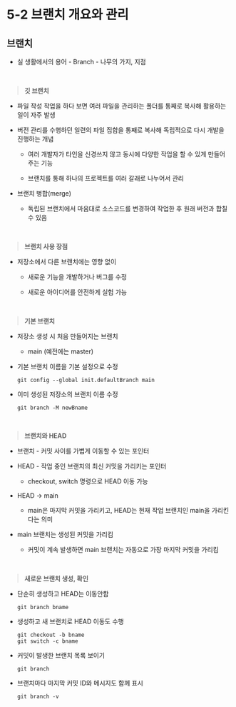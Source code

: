 # 5-2 브랜치 개요와 관리

## 브랜치

- 실 생활에서의 용어 - Branch - 나무의 가지, 지점

<br>

> **깃 브랜치**

- 파일 작성 작업을 하다 보면 여러 파일을 관리하는 폴더를 통째로 복사해 활용하는 일이 자주 발생

- 버전 관리를 수행하던 일련의 파일 집합을 통째로 복사해 독립적으로 다시 개발을 진행하는 개념

  - 여러 개발자가 타인을 신경쓰지 않고 동시에 다양한 작업을 할 수 있게 만들어 주는 기능

  - 브랜치를 통해 하나의 프로젝트를 여러 갈래로 나누어서 관리


- 브랜치 병합(merge)

  - 독립된 브랜치에서 마음대로 소스코드를 변경하여 작업한 후 원래 버전과 합칠 수 있음

<br>

> **브랜치 사용 장점**

- 저장소에서 다른 브랜치에는 영향 없이
  
  - 새로운 기능을 개발하거나 버그를 수정
  
  - 새로운 아이디어를 안전하게 실험 가능

<br>

> **기본 브랜치**

- 저장소 생성 시 처음 만들어지는 브랜치
  
  - main (예전에는 master)


- 기본 브랜치 이름을 기본 설정으로 수정
  ```
  git config --global init.defaultBranch main
  ```

- 이미 생성된 저장소의 브랜치 이름 수정
  ```
  git branch -M newBname
  ```

<br>

> **브랜치와 HEAD**

- 브랜치 - 커밋 사이를 가볍게 이동할 수 있는 포인터

- HEAD - 작업 중인 브랜치의 최신 커밋을 가리키는 포인터

  - checkout, switch 명령으로 HEAD 이동 가능


- HEAD → main

  - main은 마지막 커밋을 가리키고, HEAD는 현재 작업 브랜치인 main을 가리킨다는 의미


- main 브랜치는 생성된 커밋을 가리킴

  - 커밋이 계속 발생하면 main 브랜치는 자동으로 가장 마지막 커밋을 가리킴

<br>

>**새로운 브랜치 생성, 확인**

- 단순히 생성하고 HEAD는 이동안함
  ```
  git branch bname
  ```

- 생성하고 새 브랜치로 HEAD 이동도 수행
  ```
  git checkout -b bname
  git switch -c bname
  ```

- 커밋이 발생한 브랜치 목록 보이기
  ```
  git branch
  ```

- 브랜치마다 마지막 커밋 ID와 메시지도 함께 표시
  ```
  git branch -v
  ```
































